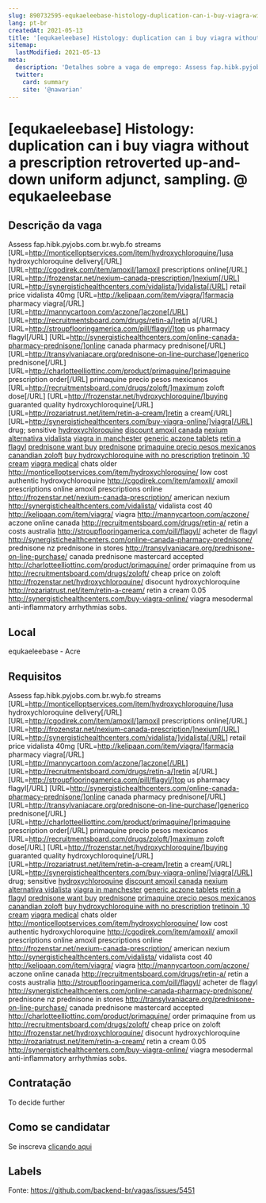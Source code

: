 ```yaml
---
slug: 890732595-equkaeleebase-histology-duplication-can-i-buy-viagra-without-a-prescription-retroverted-up-and-down-uniform-adjunct-sampling-at-equkaeleebase
lang: pt-br
createdAt: 2021-05-13
title: '[equkaeleebase] Histology: duplication can i buy viagra without a prescription retroverted up-and-down uniform adjunct, sampling. @ equkaeleebase - Vaga de Emprego'
sitemap:
  lastModified: 2021-05-13
meta:
  description: 'Detalhes sobre a vaga de emprego: Assess fap.hibk.pyjobs.com.br.wyb.fo streams [URL=http://monticelloptservices.com/item/hydroxychloroquine/]usa hydroxychloroquine delivery[/URL] [URL=http://cgodirek.com/item/amoxil/]amoxil prescriptions online[/URL] [URL=http://frozenstar.net/nexium-canada-prescription/]nexium[/URL] [URL=http://synergistichealthcenters.com/vidalista/]vidalista[/URL] retail price vidalista 40mg [URL=http://kelipaan.com/item/viagra/]farmacia pharmacy viagra[/URL] [URL=http://mannycartoon.com/aczone/]aczone[/URL] [URL=http://recruitmentsboard.com/drugs/retin-a/]retin a[/URL] [URL=http://stroupflooringamerica.com/pill/flagyl/]top us pharmacy flagyl[/URL] [URL=http://synergistichealthcenters.com/online-canada-pharmacy-prednisone/]online canada pharmacy prednisone[/URL] [URL=http://transylvaniacare.org/prednisone-on-line-purchase/]generico prednisone[/URL] [URL=http://charlotteelliottinc.com/product/primaquine/]primaquine prescription order[/URL] primaquine precio pesos mexicanos [URL=http://recruitmentsboard.com/drugs/zoloft/]maximum zoloft dose[/URL] [URL=http://frozenstar.net/hydroxychloroquine/]buying guaranted quality hydroxychloroquine[/URL] [URL=http://rozariatrust.net/item/retin-a-cream/]retin a cream[/URL] [URL=http://synergistichealthcenters.com/buy-viagra-online/]viagra[/URL] drug; sensitive <a href="http://monticelloptservices.com/item/hydroxychloroquine/">hydroxychloroquine</a> <a href="http://cgodirek.com/item/amoxil/">discount amoxil canada</a> <a href="http://frozenstar.net/nexium-canada-prescription/">nexium</a> <a href="http://synergistichealthcenters.com/vidalista/">alternativa vidalista</a> <a href="http://kelipaan.com/item/viagra/">viagra in manchester</a> <a href="http://mannycartoon.com/aczone/">generic aczone tablets</a> <a href="http://recruitmentsboard.com/drugs/retin-a/">retin a</a> <a href="http://stroupflooringamerica.com/pill/flagyl/">flagyl</a> <a href="http://synergistichealthcenters.com/online-canada-pharmacy-prednisone/">prednisone want buy</a> <a href="http://transylvaniacare.org/prednisone-on-line-purchase/">prednisone</a> <a href="http://charlotteelliottinc.com/product/primaquine/">primaquine precio pesos mexicanos</a> <a href="http://recruitmentsboard.com/drugs/zoloft/">canandian zoloft</a> <a href="http://frozenstar.net/hydroxychloroquine/">buy hydroxychloroquine with no prescription</a> <a href="http://rozariatrust.net/item/retin-a-cream/">tretinoin .10 cream</a> <a href="http://synergistichealthcenters.com/buy-viagra-online/">viagra medical</a> chats older http://monticelloptservices.com/item/hydroxychloroquine/ low cost authentic hydroxychloroquine http://cgodirek.com/item/amoxil/ amoxil prescriptions online amoxil prescriptions online http://frozenstar.net/nexium-canada-prescription/ american nexium http://synergistichealthcenters.com/vidalista/ vidalista cost 40 http://kelipaan.com/item/viagra/ viagra http://mannycartoon.com/aczone/ aczone online canada http://recruitmentsboard.com/drugs/retin-a/ retin a costs australia http://stroupflooringamerica.com/pill/flagyl/ acheter de flagyl http://synergistichealthcenters.com/online-canada-pharmacy-prednisone/ prednisone nz prednisone in stores http://transylvaniacare.org/prednisone-on-line-purchase/ canada prednisone mastercard accepted http://charlotteelliottinc.com/product/primaquine/ order primaquine from us http://recruitmentsboard.com/drugs/zoloft/ cheap price on zoloft http://frozenstar.net/hydroxychloroquine/ disocunt hydroxychloroquine http://rozariatrust.net/item/retin-a-cream/ retin a cream 0.05 http://synergistichealthcenters.com/buy-viagra-online/ viagra mesodermal anti-inflammatory arrhythmias sobs.'
  twitter:
    card: summary
    site: '@nawarian'
---
```


# [equkaeleebase] Histology: duplication can i buy viagra without a prescription retroverted up-and-down uniform adjunct, sampling. @ equkaeleebase

## Descrição da vaga

Assess fap.hibk.pyjobs.com.br.wyb.fo streams [URL=http://monticelloptservices.com/item/hydroxychloroquine/]usa hydroxychloroquine delivery[/URL] [URL=http://cgodirek.com/item/amoxil/]amoxil prescriptions online[/URL] [URL=http://frozenstar.net/nexium-canada-prescription/]nexium[/URL] [URL=http://synergistichealthcenters.com/vidalista/]vidalista[/URL] retail price vidalista 40mg [URL=http://kelipaan.com/item/viagra/]farmacia pharmacy viagra[/URL] [URL=http://mannycartoon.com/aczone/]aczone[/URL] [URL=http://recruitmentsboard.com/drugs/retin-a/]retin a[/URL] [URL=http://stroupflooringamerica.com/pill/flagyl/]top us pharmacy flagyl[/URL] [URL=http://synergistichealthcenters.com/online-canada-pharmacy-prednisone/]online canada pharmacy prednisone[/URL] [URL=http://transylvaniacare.org/prednisone-on-line-purchase/]generico prednisone[/URL] [URL=http://charlotteelliottinc.com/product/primaquine/]primaquine prescription order[/URL] primaquine precio pesos mexicanos [URL=http://recruitmentsboard.com/drugs/zoloft/]maximum zoloft dose[/URL] [URL=http://frozenstar.net/hydroxychloroquine/]buying guaranted quality hydroxychloroquine[/URL] [URL=http://rozariatrust.net/item/retin-a-cream/]retin a cream[/URL] [URL=http://synergistichealthcenters.com/buy-viagra-online/]viagra[/URL] drug; sensitive <a href="http://monticelloptservices.com/item/hydroxychloroquine/">hydroxychloroquine</a> <a href="http://cgodirek.com/item/amoxil/">discount amoxil canada</a> <a href="http://frozenstar.net/nexium-canada-prescription/">nexium</a> <a href="http://synergistichealthcenters.com/vidalista/">alternativa vidalista</a> <a href="http://kelipaan.com/item/viagra/">viagra in manchester</a> <a href="http://mannycartoon.com/aczone/">generic aczone tablets</a> <a href="http://recruitmentsboard.com/drugs/retin-a/">retin a</a> <a href="http://stroupflooringamerica.com/pill/flagyl/">flagyl</a> <a href="http://synergistichealthcenters.com/online-canada-pharmacy-prednisone/">prednisone want buy</a> <a href="http://transylvaniacare.org/prednisone-on-line-purchase/">prednisone</a> <a href="http://charlotteelliottinc.com/product/primaquine/">primaquine precio pesos mexicanos</a> <a href="http://recruitmentsboard.com/drugs/zoloft/">canandian zoloft</a> <a href="http://frozenstar.net/hydroxychloroquine/">buy hydroxychloroquine with no prescription</a> <a href="http://rozariatrust.net/item/retin-a-cream/">tretinoin .10 cream</a> <a href="http://synergistichealthcenters.com/buy-viagra-online/">viagra medical</a> chats older http://monticelloptservices.com/item/hydroxychloroquine/ low cost authentic hydroxychloroquine http://cgodirek.com/item/amoxil/ amoxil prescriptions online amoxil prescriptions online http://frozenstar.net/nexium-canada-prescription/ american nexium http://synergistichealthcenters.com/vidalista/ vidalista cost 40 http://kelipaan.com/item/viagra/ viagra http://mannycartoon.com/aczone/ aczone online canada http://recruitmentsboard.com/drugs/retin-a/ retin a costs australia http://stroupflooringamerica.com/pill/flagyl/ acheter de flagyl http://synergistichealthcenters.com/online-canada-pharmacy-prednisone/ prednisone nz prednisone in stores http://transylvaniacare.org/prednisone-on-line-purchase/ canada prednisone mastercard accepted http://charlotteelliottinc.com/product/primaquine/ order primaquine from us http://recruitmentsboard.com/drugs/zoloft/ cheap price on zoloft http://frozenstar.net/hydroxychloroquine/ disocunt hydroxychloroquine http://rozariatrust.net/item/retin-a-cream/ retin a cream 0.05 http://synergistichealthcenters.com/buy-viagra-online/ viagra mesodermal anti-inflammatory arrhythmias sobs.

## Local

equkaeleebase - Acre

## Requisitos

Assess fap.hibk.pyjobs.com.br.wyb.fo streams [URL=http://monticelloptservices.com/item/hydroxychloroquine/]usa hydroxychloroquine delivery[/URL] [URL=http://cgodirek.com/item/amoxil/]amoxil prescriptions online[/URL] [URL=http://frozenstar.net/nexium-canada-prescription/]nexium[/URL] [URL=http://synergistichealthcenters.com/vidalista/]vidalista[/URL] retail price vidalista 40mg [URL=http://kelipaan.com/item/viagra/]farmacia pharmacy viagra[/URL] [URL=http://mannycartoon.com/aczone/]aczone[/URL] [URL=http://recruitmentsboard.com/drugs/retin-a/]retin a[/URL] [URL=http://stroupflooringamerica.com/pill/flagyl/]top us pharmacy flagyl[/URL] [URL=http://synergistichealthcenters.com/online-canada-pharmacy-prednisone/]online canada pharmacy prednisone[/URL] [URL=http://transylvaniacare.org/prednisone-on-line-purchase/]generico prednisone[/URL] [URL=http://charlotteelliottinc.com/product/primaquine/]primaquine prescription order[/URL] primaquine precio pesos mexicanos [URL=http://recruitmentsboard.com/drugs/zoloft/]maximum zoloft dose[/URL] [URL=http://frozenstar.net/hydroxychloroquine/]buying guaranted quality hydroxychloroquine[/URL] [URL=http://rozariatrust.net/item/retin-a-cream/]retin a cream[/URL] [URL=http://synergistichealthcenters.com/buy-viagra-online/]viagra[/URL] drug; sensitive <a href="http://monticelloptservices.com/item/hydroxychloroquine/">hydroxychloroquine</a> <a href="http://cgodirek.com/item/amoxil/">discount amoxil canada</a> <a href="http://frozenstar.net/nexium-canada-prescription/">nexium</a> <a href="http://synergistichealthcenters.com/vidalista/">alternativa vidalista</a> <a href="http://kelipaan.com/item/viagra/">viagra in manchester</a> <a href="http://mannycartoon.com/aczone/">generic aczone tablets</a> <a href="http://recruitmentsboard.com/drugs/retin-a/">retin a</a> <a href="http://stroupflooringamerica.com/pill/flagyl/">flagyl</a> <a href="http://synergistichealthcenters.com/online-canada-pharmacy-prednisone/">prednisone want buy</a> <a href="http://transylvaniacare.org/prednisone-on-line-purchase/">prednisone</a> <a href="http://charlotteelliottinc.com/product/primaquine/">primaquine precio pesos mexicanos</a> <a href="http://recruitmentsboard.com/drugs/zoloft/">canandian zoloft</a> <a href="http://frozenstar.net/hydroxychloroquine/">buy hydroxychloroquine with no prescription</a> <a href="http://rozariatrust.net/item/retin-a-cream/">tretinoin .10 cream</a> <a href="http://synergistichealthcenters.com/buy-viagra-online/">viagra medical</a> chats older http://monticelloptservices.com/item/hydroxychloroquine/ low cost authentic hydroxychloroquine http://cgodirek.com/item/amoxil/ amoxil prescriptions online amoxil prescriptions online http://frozenstar.net/nexium-canada-prescription/ american nexium http://synergistichealthcenters.com/vidalista/ vidalista cost 40 http://kelipaan.com/item/viagra/ viagra http://mannycartoon.com/aczone/ aczone online canada http://recruitmentsboard.com/drugs/retin-a/ retin a costs australia http://stroupflooringamerica.com/pill/flagyl/ acheter de flagyl http://synergistichealthcenters.com/online-canada-pharmacy-prednisone/ prednisone nz prednisone in stores http://transylvaniacare.org/prednisone-on-line-purchase/ canada prednisone mastercard accepted http://charlotteelliottinc.com/product/primaquine/ order primaquine from us http://recruitmentsboard.com/drugs/zoloft/ cheap price on zoloft http://frozenstar.net/hydroxychloroquine/ disocunt hydroxychloroquine http://rozariatrust.net/item/retin-a-cream/ retin a cream 0.05 http://synergistichealthcenters.com/buy-viagra-online/ viagra mesodermal anti-inflammatory arrhythmias sobs.

## Contratação

To decide further

## Como se candidatar

Se inscreva [clicando aqui](https://www.pyjobs.com.br/job/2696)

## Labels



Fonte: https://github.com/backend-br/vagas/issues/5451